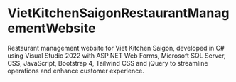 # VietKitchenSaigonRestaurantManagementWebsite 
Restaurant management website for Viet Kitchen Saigon, developed in C# using Visual Studio 2022 with ASP.NET Web Forms, Microsoft SQL Server, CSS, JavaScript, Bootstrap 4, Tailwind CSS and jQuery to streamline operations and enhance customer experience.
